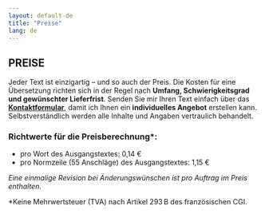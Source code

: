 ```yaml
---
layout: default-de
title: "Preise"
lang: de
---
```


## PREISE

Jeder Text ist einzigartig – und so auch der Preis. Die Kosten für eine Übersetzung richten sich in der Regel nach **Umfang, Schwierigkeitsgrad und gewünschter Lieferfrist**. Senden Sie mir Ihren Text einfach über das [**Kontaktformular**](https://nneuhoff.github.io/traduction-translation-uebersetzung/de/contact.html), damit ich Ihnen ein **individuelles Angebot** erstellen kann. Selbstverständlich werden alle Inhalte und Angaben vertraulich behandelt.

### Richtwerte für die Preisberechnung*:
- pro Wort des Ausgangstextes: 0,14 €
- pro Normzeile (55 Anschläge) des Ausgangstextes: 1,15 €
  
*Eine einmalige Revision bei Änderungswünschen ist pro Auftrag im Preis enthalten.*

*Keine Mehrwertsteuer (TVA) nach Artikel 293 B des französischen CGI.
